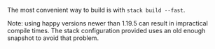 The most convenient way to build is with `stack build --fast`.

Note: using happy versions newer than 1.19.5 can result in impractical
compile times. The stack configuration provided uses an old enough
snapshot to avoid that problem.
